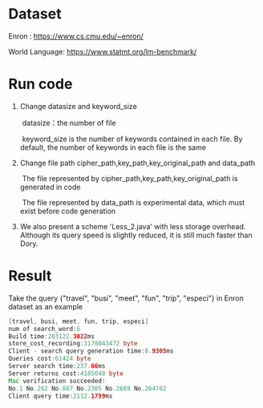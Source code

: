 # Dataset

Enron : https://www.cs.cmu.edu/~enron/

World Language: https://www.statmt.org/lm-benchmark/

# Run code

1. Change datasize and keyword_size

   ​	datasize：the number of file

   ​	keyword_size is the number of keywords contained in each file. By default, the number of keywords in each file is the same

2. Change file path cipher_path,key_path,key_original_path and data_path

   ​	The file represented by cipher_path,key_path,key_original_path is generated in code

   ​	The file represented by data_path is experimental data, which must exist before code generation
   
4. We also present a scheme 'Less_2.java' with less storage overhead. Although its query speed is slightly reduced, it is still much faster than Dory.

# Result

Take the query {"travel", "busi", "meet", "fun", "trip", "especi"} in Enron dataset as an example

```java
[travel, busi, meet, fun, trip, especi]
num of search_word:6
Build time:203122.3022ms
store_cost_recording:3178043472 byte
Client - search query generation time:8.9305ms
Queries cost:61424 byte
Server search time:237.66ms
Server returns cost:4185048 byte
Mac verification succeeded!
No.1 No.282 No.887 No.2385 No.2669 No.264782 
Client query time:2112.1799ms
```

